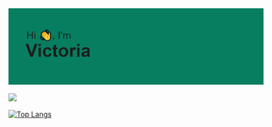 <img src="https://github.com/Victoriafed/Victoriafed/blob/main/header.png">

![](https://github-profile-summary-cards.vercel.app/api/cards/profile-details?username=Victoriafed&theme=solarized_dark)

[![Top Langs](https://github-readme-stats.vercel.app/api/top-langs/?username=Victoriafed&layout=compact)](https://github.com/anuraghazra/github-readme-stats)


